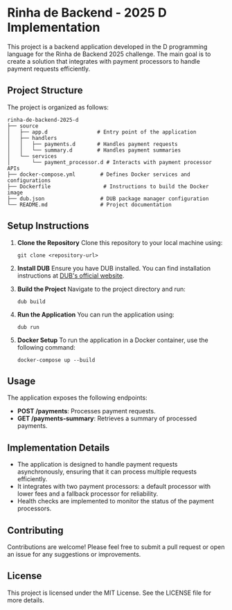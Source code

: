# Rinha de Backend - 2025 D Implementation

This project is a backend application developed in the D programming language for the Rinha de Backend 2025 challenge. The main goal is to create a solution that integrates with payment processors to handle payment requests efficiently.

## Project Structure

The project is organized as follows:

```
rinha-de-backend-2025-d
├── source
│   ├── app.d                # Entry point of the application
│   ├── handlers
│   │   ├── payments.d       # Handles payment requests
│   │   └── summary.d        # Handles payment summaries
│   └── services
│       └── payment_processor.d # Interacts with payment processor APIs
├── docker-compose.yml        # Defines Docker services and configurations
├── Dockerfile                 # Instructions to build the Docker image
├── dub.json                  # DUB package manager configuration
└── README.md                 # Project documentation
```

## Setup Instructions

1. **Clone the Repository**
   Clone this repository to your local machine using:
   ```
   git clone <repository-url>
   ```

2. **Install DUB**
   Ensure you have DUB installed. You can find installation instructions at [DUB's official website](https://dub.pm/).

3. **Build the Project**
   Navigate to the project directory and run:
   ```
   dub build
   ```

4. **Run the Application**
   You can run the application using:
   ```
   dub run
   ```

5. **Docker Setup**
   To run the application in a Docker container, use the following command:
   ```
   docker-compose up --build
   ```

## Usage

The application exposes the following endpoints:

- **POST /payments**: Processes payment requests.
- **GET /payments-summary**: Retrieves a summary of processed payments.

## Implementation Details

- The application is designed to handle payment requests asynchronously, ensuring that it can process multiple requests efficiently.
- It integrates with two payment processors: a default processor with lower fees and a fallback processor for reliability.
- Health checks are implemented to monitor the status of the payment processors.

## Contributing

Contributions are welcome! Please feel free to submit a pull request or open an issue for any suggestions or improvements.

## License

This project is licensed under the MIT License. See the LICENSE file for more details.